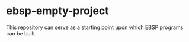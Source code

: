 # ebsp-empty-project
This repository can serve as a starting point upon which EBSP programs can be built.
